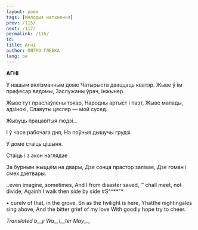 ```yaml
---
layout: poem
tags: [Мелодыя натхнення]
prev: /115/
next: /117/
permalink: /116/
id: 
title: Агні
author: ПЯТРО ГЛЕБКА
lang: be
---
```



 
**АГНІ**

У нашым вялізманным доме Чатырыста дваццаць кватэр. Жыве ў ім прафесар вядомы, Заслужаны ўрач, інжынер.

Жыве тут праслаўлены токар, Народны артыст і паэт, Жыве малады, адзінокі, Славуты цясляр — мой сусед.

Жывуць працавітыя людзі...

I ў часе рабочага дня, На поўныя дышучы грудзі.

У доме стаіць цішыня.

Стаіць і з акон наглядае

За бурным жыццём на двары, Дзе сонца прастор залівае, Дзе гоман і смех дзетвары.

..even imagine, sometimes, And I from  disaster  saved, ™  chall meet,  not  divide, Againh  l  waik then  side  by  side #S^^**"*

• curelv of that, in the grove, Sn as  the  twilight  is  here, Yhatthe  nightingales  sing  above, And the bitter grief of my love With goodly hope  try  to cheer.

_Translated b__y_ _Wa__l__ter May__._
